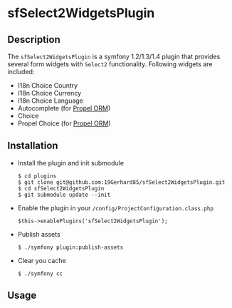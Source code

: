 sfSelect2WidgetsPlugin
======================

Description
-----------
The `sfSelect2WidgetsPlugin` is a symfony 1.2/1.3/1.4 plugin that provides several form widgets with `Select2` functionality.
Following widgets are included:
  * I18n Choice Country
  * I18n Choice Currency
  * I18n Choice Language
  * Autocomplete (for [Propel ORM](https://github.com/propelorm/sfPropelORMPlugin))
  * Choice
  * Propel Choice (for [Propel ORM](https://github.com/propelorm/sfPropelORMPlugin))

Installation
------------
  * Install the plugin and init submodule

        $ cd plugins
        $ git clone git@github.com:19Gerhard85/sfSelect2WidgetsPlugin.git
        $ cd sfSelect2WidgetsPlugin
        $ git submodule update --init

  * Enable the plugin in your `/config/ProjectConfiguration.class.php`

        $this->enablePlugins('sfSelect2WidgetsPlugin');
  
  * Publish assets

        $ ./symfony plugin:publish-assets

  * Clear you cache

        $ ./symfony cc
        
Usage
-----

  
